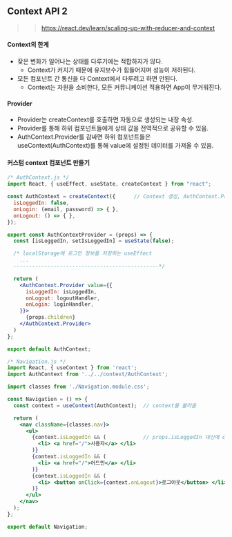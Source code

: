## Context API 2

>> https://react.dev/learn/scaling-up-with-reducer-and-context

#### Context의 한계
- 잦은 변화가 일어나는 상태를 다루기에는 적합하지가 않다.
  - Context가 커지기 때문에 유지보수가 힘들어지며 성능이 저하된다.
- 모든 컴포넌트 간 통신을 다 Context에서 다루려고 하면 안된다.
  - Context는 자원을 소비한다, 모든 커뮤니케이션 적용하면 App이 무거워진다.

#### Provider
- Provider는 createContext를 호출하면 자동으로 생성되는 내장 속성.
- Provider를 통해 하위 컴포넌트들에게 상태 값을 전역적으로 공유할 수 있음.
- AuthContext.Provider를 감싸면 하위 컴포넌트들은 useContext(AuthContext)를 통해 value에 설정된 데이터를 가져올 수 있음.

#### 커스텀 context 컴포넌트 만들기
```jsx
/* AuthContext.js */
import React, { useEffect, useState, createContext } from "react";

const AuthContext = createContext({      // Context 생성, AuthContext.Provider 객체 반환
  isLoggedIn: false,
  onLogin: (email, password) => { },
  onLogout: () => { },
});

export const AuthContextProvider = (props) => {
  const [isLoggedIn, setIsLoggedIn] = useState(false);

  /* localStorage에 로그인 정보를 저장하는 useEffect
    ...
  -----------------------------------------------*/

  return (
    <AuthContext.Provider value={{
      isLoggedIn: isLoggedIn,
      onLogout: logoutHandler,
      onLogin: loginHandler,
    }}> 
      {props.children}
    </AuthContext.Provider>
  )
};

export default AuthContext;

```
```jsx
/* Navigation.js */
import React, { useContext } from 'react';
import AuthContext from '../../context/AuthContext';

import classes from './Navigation.module.css';

const Navigation = () => {
  const context = useContext(AuthContext);  // context를 불러옴

  return (
    <nav className={classes.nav}>
      <ul>
        {context.isLoggedIn && (            // props.isLoggedIn 대신에 context.isLoggedIn을 사용함
          <li> <a href="/">사용자</a> </li>
        )}
        {context.isLoggedIn && (
          <li> <a href="/">어드민</a> </li>
        )}
        {context.isLoggedIn && (
          <li> <button onClick={context.onLogout}>로그아웃</button> </li>
        )}
      </ul>
    </nav>
  );
};

export default Navigation;
```
